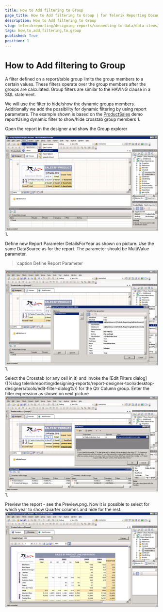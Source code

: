```yaml
---
title: How to Add filtering to Group
page_title: How to Add filtering to Group | for Telerik Reporting Documentation
description: How to Add filtering to Group
slug: telerikreporting/designing-reports/connecting-to-data/data-items/grouping-data-/how-to-add-filtering-to-group
tags: how,to,add,filtering,to,group
published: True
position: 1
---
```


# How to Add filtering to Group



A filter defined on a report/table group limits the group members to
      a certain values. These filters operate over the group members after the
      groups are calculated. Group filters are similar to the HAVING clause in
      a SQL statement.
		

We will use the filter to hide/show the dynamic groups members.
		Additionally we add the possibility for dynamic filtering by using report
		parameters. The example shown is based on the [ProductSales](https://demos.telerik.com/reporting/product-sales/silverlight-demo.aspx) demo reportUsing dynamic filter to show/hide crosstab group members
1. 

Open the report in the designer and show the Group explorer
              
  ![](images/DataItems/diGroupExplorer.PNG)
1. 

Define new Report Parameter DetailsForYear as shown on
            picture. Use the same DataSource as for the report. The parameter
            should be MultiValue parameter.
>caption Define Report Parameter

  
  ![](images/DataItems/diReportParameter.PNG)
1. 

Select the Crosstab (or any cell in it) and invoke the
            [Edit Filters
            dialog]({%slug telerikreporting/designing-reports/report-designer-tools/desktop-designers/tools/edit-filter-dialog%}) for the Qtr Column group. Enter the filter
            expression as shown on next picture  
  ![](images/DataItems/diSetFilter.PNG)
1. 

Preview the report - see the Preview.png. Now it is possible
            to select for which year to show Quarter columns and hide for the rest.  
  ![](images/DataItems/diPreview.PNG)
